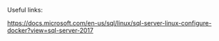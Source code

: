Useful links:

https://docs.microsoft.com/en-us/sql/linux/sql-server-linux-configure-docker?view=sql-server-2017

